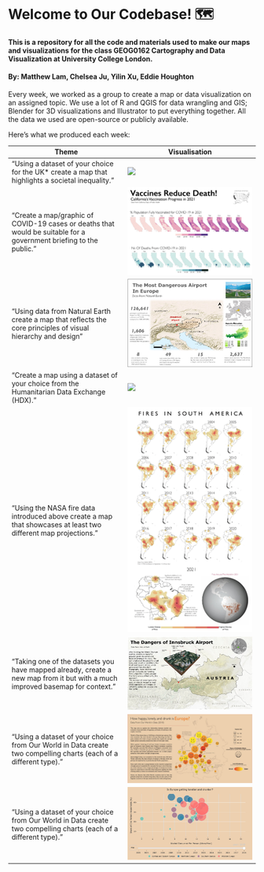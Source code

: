 # Welcome to Our Codebase! 🗺


#### This is a repository for all the code and materials used to make our maps and visualizations for the class GEOG0162 Cartography and Data Visualization at University College London.
#### By: Matthew Lam, Chelsea Ju, Yilin Xu, Eddie Houghton


Every week, we worked as a group to create a map or data visualization
on an assigned topic. We use a lot of R and QGIS for data wrangling and
GIS; Blender for 3D visualizations and Illustrator to put everything
together. All the data we used are open-source or publicly available.

Here’s what we produced each week:

| Theme                                                                                                                        | Visualisation                                                                             |
|------------------------------------------------------|------------------|
| “Using a dataset of your choice for the UK\* create a map that highlights a societal inequality.”                            | ![](images/lizzyline_dark_final.jpg)                                                      |
| “Create a map/graphic of COVID-19 cases or deaths that would be suitable for a government briefing to the public.”           | ![](images/map_final.jpg)                                                                 |
| “Using data from Natural Earth create a map that reflects the core principles of visual hierarchy and design”                | ![](images/week5final.jpg)                                                                |
| “Create a map using a dataset of your choice from the Humanitarian Data Exchange (HDX).”                                     | ![](images/finalmapweek6.jpg)                                                             |
| “Using the NASA fire data introduced above create a map that showcases at least two different map projections.”              | ![](images/south_america_fires.jpg)                                                               |
| “Taking one of the datasets you have mapped already, create a new map from it but with a much improved basemap for context.” | ![](images/Picture%201.jpg)                                                               |
| “Using a dataset of your choice from Our World in Data create two compelling charts (each of a different type).”             | [![](images/map_still.jpg)](https://matthewgarethlam.github.io/cartography_2023_week10/)  |
| “Using a dataset of your choice from Our World in Data create two compelling charts (each of a different type).”             | [![](images/newplot(1).jpg)](https://matthewgarethlam.github.io/cartography_2023_week10/) |
